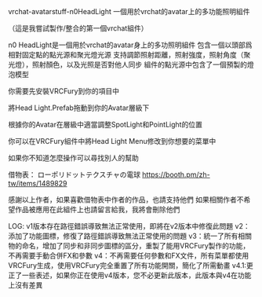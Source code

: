  vrchat-avatarstuff-n0HeadLight
一個用於vrchat的avatar上的多功能照明組件


（這是我嘗試製作/整合的第一個vrchat組件）

n0 HeadLight是一個用於vrchat的avatar身上的多功照明組件
包含一個以頭部爲相對固定點的點光源和聚光燈光源
支持調節照射距離，照射強度，照射角度（聚光燈），照射顏色，以及光照是否對他人同步
組件的點光源中包含了一個預製的燈泡模型

你需要先安裝VRCFury到你的項目中

將Head Light.Prefab拖動到你的Avatar層級下

根據你的Avatar在層級中適當調整SpotLight和PointLight的位置

你可以在VRCFury組件中將Head Light Menu修改到你想要的菜單中

如果你不知道怎麼操作可以尋找別人的幫助


借物表：
ローポリドットテクスチャの電球
https://booth.pm/zh-tw/items/1489829

感謝以上作者，如果喜歡借物表中作者的作品，也請支持他們
如果相關作者不希望作品被應用在此組件上也請留言給我，我將會刪除他們

LOG:
v1版本存在路徑錯誤導致無法正常使用，即將在v2版本中修復此問題
v2：添加了功能圖標，修復了路徑錯誤導致無法正常使用的問題
v3：統一了所有相關物的命名，增加了同步和非同步圖標的區分，重製了能用VRCFury製作的功能，不再需要手動合併FX和參數
v4：不再需要任何參數和FX文件，所有菜單都使用VRCFury生成，使用VRCFury完全重置了所有功能開關，簡化了所需動畫
v4.1:更正了一些表述，如果你正在使用v4版本，您不必更新此版本，此版本與v4在功能上沒有差異
